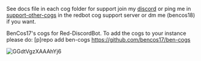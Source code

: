 See docs file in each cog folder 
for support join my [discord](https://discord.gg/WW4eNQj9qr) or ping me in [support-other-cogs](https://discord.com/channels/240154543684321280/240156551275479041) in the redbot cog support server or dm me (bencos18) if you want.

BenCos17's cogs for Red-DiscordBot. To add the cogs to your instance please do: [p]repo add ben-cogs https://github.com/bencos17/ben-cogs

![GGdtVgzXAAAhYj6](https://github.com/BenCos17/ben-cogs/assets/52817096/4233fcc5-ac77-482f-8375-6c01a48eb553)
